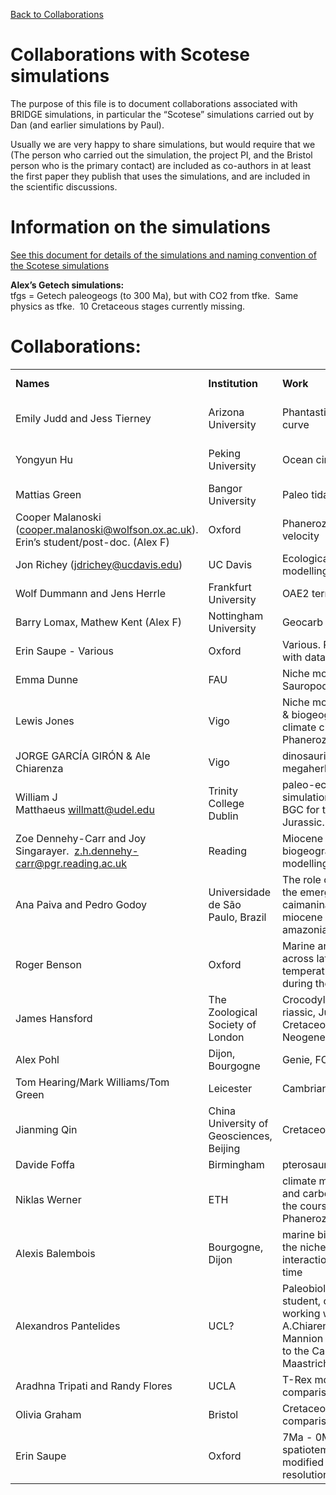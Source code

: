 
[Back to Collaborations](Collaborations.md)

# Collaborations with Scotese simulations


The purpose of this file is to document collaborations associated with BRIDGE simulations, in particular the “Scotese” simulations carried out by Dan (and earlier simulations by Paul).

Usually we are very happy to share simulations, but would require that we (The person who carried out the simulation, the project PI, and the Bristol person who is the primary contact) are included as co-authors in at least the first paper they publish that uses the simulations, and are included in the scientific discussions.


# Information on the simulations

[See this document for details of the simulations and naming convention of the Scotese simulations](Accessing_scotese.md)

**Alex’s Getech simulations:**  
tfgs = Getech paleogeogs (to 300 Ma), but with CO2 from tfke.  Same physics as tfke.  10 Cretaceous stages currently missing.


# Collaborations:

|                                                                                                                                     |                                          |                                                                                                                                                  |                                              |                         |
| ----------------------------------------------------------------------------------------------------------------------------------- | ---------------------------------------- | ------------------------------------------------------------------------------------------------------------------------------------------------ | -------------------------------------------- | ----------------------- |
| **Names**                                                                                                                           | **Institution**                          | **Work**                                                                                                                                         | **Simulations**                              | **Paper status**        |
| Emily Judd and Jess Tierney                                                                                                         | Arizona University                       | Phantastic temperature curve                                                                                                                     | texp1, texz1, teya1, texv1, texy, tfgw, tfke | Published               |
| Yongyun Hu                                                                                                                          | Peking University                        | Ocean circulation                                                                                                                                | scotese_spinupa, tfja                        | Published (without us!) |
| Mattias Green                                                                                                                       | Bangor University                        | Paleo tidal mixing                                                                                                                               | tfke                                         | Paper submitted         |
| Cooper Malanoski ([cooper.malanoski@wolfson.ox.ac.uk](mailto:cooper.malanoski@wolfson.ox.ac.uk)). Erin’s student/post-doc. (Alex F) | Oxford                                   | Phanerozoic extinction velocity                                                                                                                  | tfke                                         | Published.              |
| Jon Richey (jdrichey@ucdavis.edu)                                                                                                   | UC Davis                                 | Ecological Plant modelling                                                                                                                       | tfks (TBC)                                   | in prep                 |
| Wolf Dummann and Jens Herrle                                                                                                        | Frankfurt University                     | OAE2 termination                                                                                                                                 | tfke+tfks                                    | in prep                 |
| Barry Lomax, Mathew Kent (Alex F)                                                                                                   | Nottingham University                    | Geocarb CO2 modelling                                                                                                                            | tfke+tfks                                    | In prep                 |
| Erin Saupe - Various                                                                                                                | Oxford                                   | Various. Playing around with data atm.                                                                                                           | tfke+tfks                                    | In prep.                |
| Emma Dunne                                                                                                                          | FAU                                      | Niche modelling for Sauropods                                                                                                                    | tfke/tfks/tfgs                               | In prep.                |
| Lewis Jones                                                                                                                         | Vigo                                     | Niche modelling – Corals & biogeography (Koppen climate classification of Phanerozioc)                                                           | tfke/tfks/tfgs                               | In prep.                |
| JORGE GARCÍA GIRÓN & Ale Chiarenza                                                                                                  | Vigo                                     | dinosaurian megaherbivores                                                                                                                       | tfke/tfks/tfgs                               | In prep.                |
| William J Matthaeus <willmatt@udel.edu>                                                                                             | Trinity College Dublin                   | paleo-ecosystem simulations using Paleo-BGC for the Triassic-Jurassic.                                                                           | tfks/tfke                                    | In prep.                |
| Zoe Dennehy-Carr and Joy Singarayer.  z.h.dennehy-carr@pgr.reading.ac.uk                                                            | Reading                                  | Miocene biogeographical modelling                                                                                                                |                                              |                         |
| Ana Paiva and Pedro Godoy                                                                                                           | Universidade de São Paulo, Brazil        | The role of climate on the emergence of giant caimaninae from the miocene western amazonian region                                               | tfgs                                         | Published               |
| Roger Benson                                                                                                                        | Oxford                                   | Marine animal diversity across latitudinal and temperature gradients during the Phanerozoic                                                      | tfks                                         | Submitted, in review    |
| James Hansford                                                                                                                      | The Zoological Society of London         | Crocodylomorph.  riassic, Jurassic, Cretaceous, Palaeogene, Neogene, Quaternary                                                                  | Tfks,tfke                                    | Sent data               |
| Alex Pohl                                                                                                                           | Dijon, Bourgogne                         | Genie, FOAM                                                                                                                                      | Tfks,tfke                                    | Submitted, in review    |
| Tom Hearing/Mark Williams/Tom Green                                                                                                 | Leicester                                | Cambrian                                                                                                                                         | Tfks,tfke                                    | Comments on paper       |
| Jianming Qin                                                                                                                        | China University of Geosciences, Beijing | Cretaceous                                                                                                                                       | Tfks,tfke                                    | Sent data (via Chenmin) |
| Davide Foffa                                                                                                                        | Birmingham                               | pterosauromorph climate                                                                                                                          | Tfks,tfke                                    | submitted               |
| Niklas Werner                                                                                                                       | ETH                                      | climate multistabililty and carbon cycling over the course of the Phanerozoic                                                                    | Tfks,tfke                                    | Sent simulation doc     |
| Alexis Balembois                                                                                                                    | Bourgogne, Dijon                         | marine biodiversity and the niche-environment interaction through deep time                                                                      | Tfks,tfke                                    | submitted               |
| Alexandros Pantelides                                                                                                               | UCL?                                     | Paleobiology PhD student, currently working with Alfio A.Chiarenza and Phillip Mannion on data related to the Campanian-Maastrichtian transition | Tfks,tfke                                    |                         |
| Aradhna Tripati and Randy Flores                                                                                                    | UCLA                                     | T-Rex model-data comparisons                                                                                                                     | sent access document                         |                         |
| Olivia Graham                                                                                                                       | Bristol                                  | Cretaceous model-data comparisons                                                                                                                | Seb sent data                                |                         |
| Erin Saupe                                                                                                                          | Oxford                                   | 7Ma - 0Ma spatiotemporally modified to 1deg resolution every 0.5 Ma                                                                              | tfke series                                  |  In prep.               |
